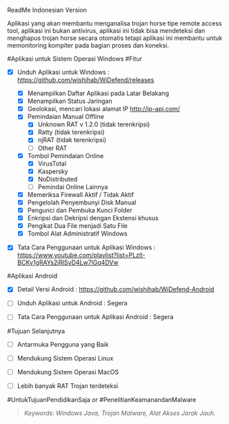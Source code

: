 ReadMe Indonesian Version

Aplikasi yang akan membantu menganalisa trojan horse tipe remote access tool, aplikasi ini bukan antivirus, aplikasi ini tidak bisa mendeteksi dan menghapus trojan horse secara otomatis tetapi aplikasi ini membantu untuk memonitoring kompiter pada bagian proses dan koneksi.

#Aplikasi untuk Sistem Operasi Windows
#Fitur

- [x] Unduh Aplikasi untuk Windows : https://github.com/wishihab/WiDefend/releases
	- [x] Menampilkan Daftar Aplikasi pada Latar Belakang
	- [x] Menampilkan Status Jaringan
	- [x] Geolokasi, mencari lokasi alamat IP http://ip-api.com/
	- [x] Pemindaian Manual Offline
		- [x] Unknown RAT v 1.2.0 (tidak terenkripsi)
		- [x] Ratty (tidak terenkripsi)
		- [x] njRAT (tidak terenkripsi)
		- [ ] Other RAT
	- [x] Tombol Pemindaian Online
		- [x] VirusTotal
		- [x] Kaspersky
		- [x] NoDistributed
		- [ ] Pemindai Online Lainnya
	- [x] Memeriksa Firewall Aktif / Tidak Aktif
	- [x] Pengelolah Penyembunyi Disk Manual
	- [x] Pengunci dan Pembuka Kunci Folder
	- [x] Enkripsi dan Dekripsi dengan Ekstensi khusus
	- [x] Pengikat Dua File menjadi Satu File
	- [x] Tombol Alat Administratif Windows
	
- [x] Tata Cara Penggunaan untuk Aplikasi Windows : https://www.youtube.com/playlist?list=PLzII-BCKy1gRAYs2jRlSyD4Lw7lGq4DVw


#Aplikasi Android

- [x] Detail Versi Android : https://github.com/wishihab/WiDefend-Android
- [ ] Unduh Aplikasi untuk Android : Segera
- [ ] Tata Cara Penggunaan untuk Aplikasi Android : Segera



#Tujuan Selanjutnya
- [ ] Antarmuka Pengguna yang Baik
- [ ] Mendukung Sistem Operasi Linux
- [ ] Mendukung Sistem Operasi MacOS
- [ ] Lebih banyak RAT Trojan terdeteksi


#UntukTujuanPendidikanSaja or #PenelitianKeamanandanMalware

> *Keywords: Windows Java, Trojan Malware, Alat Akses Jarak Jauh.*



